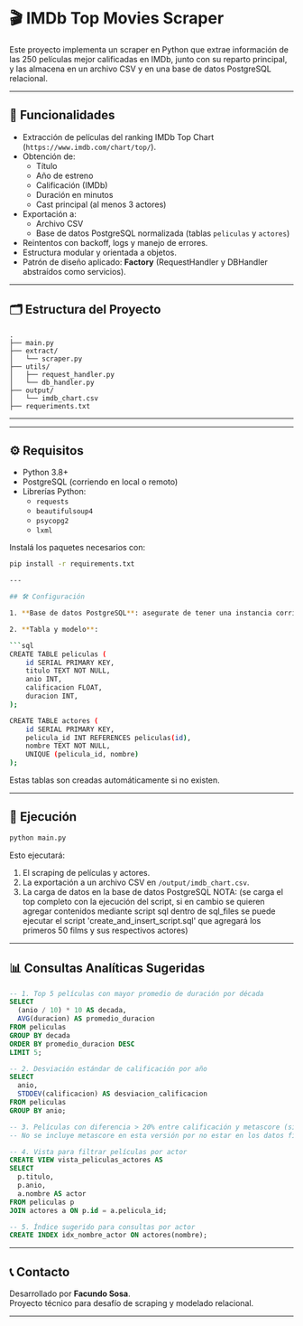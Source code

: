 # 🎬 IMDb Top Movies Scraper

Este proyecto implementa un scraper en Python que extrae información de las 250 películas mejor calificadas en IMDb, junto con su reparto principal, y las almacena en un archivo CSV y en una base de datos PostgreSQL relacional.

---

## 📌 Funcionalidades

- Extracción de películas del ranking IMDb Top Chart (`https://www.imdb.com/chart/top/`).
- Obtención de:
  - Título
  - Año de estreno
  - Calificación (IMDb)
  - Duración en minutos
  - Cast principal (al menos 3 actores)
- Exportación a:
  - Archivo CSV
  - Base de datos PostgreSQL normalizada (tablas `peliculas` y `actores`)
- Reintentos con backoff, logs y manejo de errores.
- Estructura modular y orientada a objetos.
- Patrón de diseño aplicado: **Factory** (RequestHandler y DBHandler abstraídos como servicios).


---

## 🗂️ Estructura del Proyecto

```
.
├── main.py
├── extract/
│   └── scraper.py
├── utils/
│   ├── request_handler.py
│   └── db_handler.py
├── output/
│   └── imdb_chart.csv
├── requeriments.txt
```

---

---

## ⚙️ Requisitos

- Python 3.8+
- PostgreSQL (corriendo en local o remoto)
- Librerías Python:
  - `requests`
  - `beautifulsoup4`
  - `psycopg2`
  - `lxml`

Instalá los paquetes necesarios con:

```bash
pip install -r requirements.txt

---

## 🛠️ Configuración

1. **Base de datos PostgreSQL**: asegurate de tener una instancia corriendo. El handler espera una función `get_connection()` que devuelva una conexión válida. Se puede configurar desde `utils/db_handler.py`.

2. **Tabla y modelo**:

```sql
CREATE TABLE peliculas (
    id SERIAL PRIMARY KEY,
    titulo TEXT NOT NULL,
    anio INT,
    calificacion FLOAT,
    duracion INT,
);

CREATE TABLE actores (
    id SERIAL PRIMARY KEY,
    pelicula_id INT REFERENCES peliculas(id),
    nombre TEXT NOT NULL,
    UNIQUE (pelicula_id, nombre)
);
```

Estas tablas son creadas automáticamente si no existen.

---

## 🚀 Ejecución

```bash
python main.py
```

Esto ejecutará:

1. El scraping de películas y actores.
2. La exportación a un archivo CSV en `/output/imdb_chart.csv`.
3. La carga de datos en la base de datos PostgreSQL NOTA: (se carga el top completo con la ejecución del script, si en cambio se quieren agregar contenidos mediante script sql dentro de sql_files se puede ejecutar el script 'create_and_insert_script.sql' que agregará los primeros 50 films y sus respectivos actores)

---

## 📊 Consultas Analíticas Sugeridas

```sql
-- 1. Top 5 películas con mayor promedio de duración por década
SELECT
  (anio / 10) * 10 AS decada,
  AVG(duracion) AS promedio_duracion
FROM peliculas
GROUP BY decada
ORDER BY promedio_duracion DESC
LIMIT 5;

-- 2. Desviación estándar de calificación por año
SELECT
  anio,
  STDDEV(calificacion) AS desviacion_calificacion
FROM peliculas
GROUP BY anio;

-- 3. Películas con diferencia > 20% entre calificación y metascore (si existiera)
-- No se incluye metascore en esta versión por no estar en los datos finales.

-- 4. Vista para filtrar películas por actor
CREATE VIEW vista_peliculas_actores AS
SELECT
  p.titulo,
  p.anio,
  a.nombre AS actor
FROM peliculas p
JOIN actores a ON p.id = a.pelicula_id;

-- 5. Índice sugerido para consultas por actor
CREATE INDEX idx_nombre_actor ON actores(nombre);
```

---

## 📞 Contacto

Desarrollado por **Facundo Sosa**.  
Proyecto técnico para desafío de scraping y modelado relacional.

---


